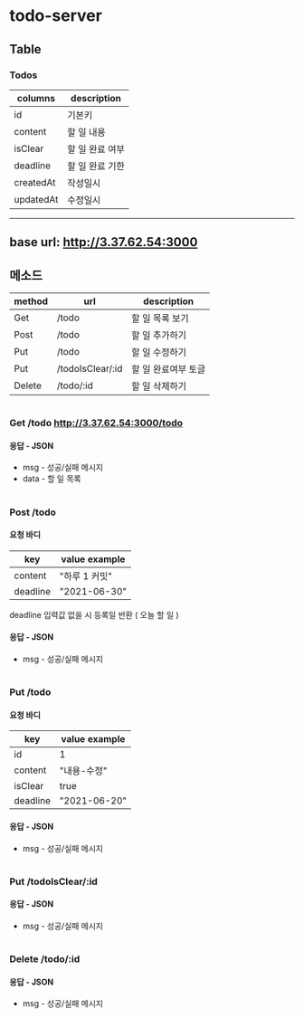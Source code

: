 # todo-server

## Table
### Todos
|columns|description|
|---|---|
|id|기본키|
|content| 할 일 내용|   
|isClear| 할 일 완료 여부|   
|deadline| 할 일 완료 기한|   
|createdAt|작성일시|
|updatedAt|수정일시|

---
## base url: http://3.37.62.54:3000
## 메소드
|method|url|description|
|---|---|---|
|Get | /todo| 할 일 목록 보기 |
| Post | /todo| 할 일 추가하기 |
| Put | /todo| 할 일 수정하기 |
| Put | /todoIsClear/:id | 할 일 완료여부 토글 |
| Delete | /todo/:id | 할 일 삭제하기 |

#
### Get /todo http://3.37.62.54:3000/todo
#### 응답 - JSON
- msg - 성공/실패 메시지
- data - 할 일 목록
#

### Post /todo
#### 요청 바디
|key|value example|
|---|---|
|content| "하루 1 커밋" |   
|deadline| "2021-06-30" | 

deadline 입력값 없을 시 등록일 반환 ( 오늘 할 일 )

#### 응답 - JSON
- msg - 성공/실패 메시지
#

### Put /todo
#### 요청 바디
|key|value example|
|---|---|
|id|1|
|content| "내용-수정"|   
|isClear| true |   
|deadline| "2021-06-20" |   

#### 응답 - JSON
- msg - 성공/실패 메시지
#

### Put /todoIsClear/:id
#### 응답 - JSON
- msg - 성공/실패 메시지
#


### Delete /todo/:id
#### 응답 - JSON
- msg - 성공/실패 메시지
#
